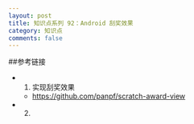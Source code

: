 ```yaml
---
layout: post
title: 知识点系列 92：Android 刮奖效果
category: 知识点
comments: false
---
```

 
 
##参考链接
 
 * 1. 实现刮奖效果
     * <https://github.com/panpf/scratch-award-view>
 * 2. 
 	
 